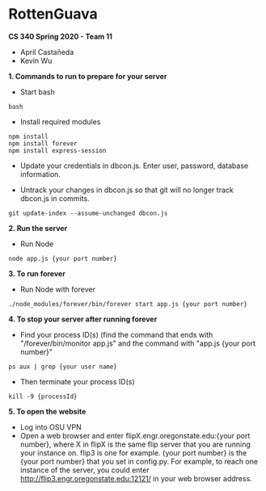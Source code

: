 # RottenGuava

**CS 340 Spring 2020 - Team 11**
  - April Castañeda
  - Kevin Wu

**1. Commands to run to prepare for your server**
  - Start bash
```
bash
```
  - Install required modules
```
npm install
npm install forever
npm install express-session
```
  - Update your credentials in dbcon.js. Enter user, password, database information.
  
  - Untrack your changes in dbcon.js so that git will no longer track dbcon.js in commits.
```
git update-index --assume-unchanged dbcon.js
```
**2. Run the server**
  - Run Node
```
node app.js {your port number}
```
**3. To run forever**
  - Run Node with forever
```
./node_modules/forever/bin/forever start app.js {your port number}
```
**4. To stop your server after running forever**
  - Find your process ID(s) (find the command that ends with "/forever/bin/monitor app.js" and the command with "app.js {your port number}"
```
ps aux | grep {your user name}
```
  - Then terminate your process ID(s)
```
kill -9 {processId}
```
**5. To open the website**
  - Log into OSU VPN
  - Open a web browser and enter flipX.engr.oregonstate.edu:{your port number}, where X in flipX is the same flip server that you are running your instance on. flip3 is one for example. {your port number} is the {your port number} that you set in config.py. For example, to reach one instance of the server, you could enter http://flip3.engr.oregonstate.edu:12121/ in your web browser address.
